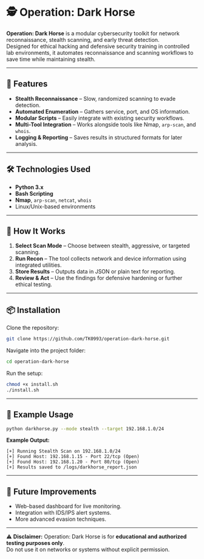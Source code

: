# 🕵 Operation: Dark Horse

**Operation: Dark Horse** is a modular cybersecurity toolkit for network reconnaissance, stealth scanning, and early threat detection.  
Designed for ethical hacking and defensive security training in controlled lab environments, it automates reconnaissance and scanning workflows to save time while maintaining stealth.

---

## 🚀 Features
- **Stealth Reconnaissance** – Slow, randomized scanning to evade detection.
- **Automated Enumeration** – Gathers service, port, and OS information.
- **Modular Scripts** – Easily integrate with existing security workflows.
- **Multi-Tool Integration** – Works alongside tools like Nmap, `arp-scan`, and `whois`.
- **Logging & Reporting** – Saves results in structured formats for later analysis.

---

## 🛠 Technologies Used
- **Python 3.x**
- **Bash Scripting**
- **Nmap**, `arp-scan`, `netcat`, `whois`
- Linux/Unix-based environments

---

## 📖 How It Works
1. **Select Scan Mode** – Choose between stealth, aggressive, or targeted scanning.
2. **Run Recon** – The tool collects network and device information using integrated utilities.
3. **Store Results** – Outputs data in JSON or plain text for reporting.
4. **Review & Act** – Use the findings for defensive hardening or further ethical testing.

---

## 📦 Installation
Clone the repository:
```bash
git clone https://github.com/TK0993/operation-dark-horse.git
```

Navigate into the project folder:
```bash
cd operation-dark-horse
```

Run the setup:
```bash
chmod +x install.sh
./install.sh
```

---

## 🧠 Example Usage
```bash
python darkhorse.py --mode stealth --target 192.168.1.0/24
```
**Example Output:**
```
[+] Running Stealth Scan on 192.168.1.0/24
[+] Found Host: 192.168.1.15 - Port 22/tcp (Open)
[+] Found Host: 192.168.1.20 - Port 80/tcp (Open)
[+] Results saved to /logs/darkhorse_report.json
```

---

## 📌 Future Improvements
- Web-based dashboard for live monitoring.
- Integration with IDS/IPS alert systems.
- More advanced evasion techniques.

---

⚠ **Disclaimer:** Operation: Dark Horse is for **educational and authorized testing purposes only**.  
Do not use it on networks or systems without explicit permission.
